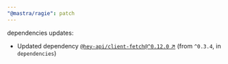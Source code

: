 ```yaml
---
"@mastra/ragie": patch
---
```

dependencies updates:
  - Updated dependency [`@hey-api/client-fetch@^0.12.0` ↗︎](https://www.npmjs.com/package/@hey-api/client-fetch/v/0.12.0) (from `^0.3.4`, in `dependencies`)
